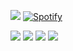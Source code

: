![](https://komarev.com/ghpvc/?username=ZPIIDR&color=539289&style=for-the-badge&label=⟢)
[![Spotify](https://img.shields.io/badge/Now%20Playing-Rock%20That%20Body-1DB954?style=for-the-badge&logo=spotify&logoColor=white)](https://open.spotify.com/track/3B4LnmCWT4T1Oy72Qm6dDK)


![](https://files.catbox.moe/x675eg.png)
![](https://files.catbox.moe/qyzvz8.png)
![](https://files.catbox.moe/3f1t4y.png)
![](https://files.catbox.moe/kqavti.jpeg)

